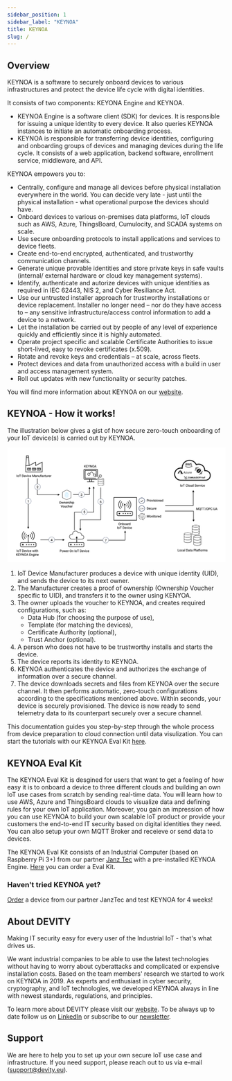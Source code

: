 ```yaml
---
sidebar_position: 1
sidebar_label: "KEYNOA"
title: KEYNOA
slug: /
---
```


## Overview
KEYNOA is a software to securely onboard devices to various infrastructures and protect the device life cycle with digital identities. 

It consists of two components: KEYONA Engine and KEYNOA.
- KEYNOA Engine is a software client (SDK) for devices. It is responsible for issuing a unique identity to every device. It also queries KEYNOA instances to initiate an automatic onboarding process.
- KEYNOA is responsible for transferring device identities, configuring and onboarding groups of devices and managing devices during the life cycle. It consists of a web application, backend software, enrollment service, middleware, and API.

KEYNOA empowers you to:

- Centrally, configure and manage all devices before physical installation everywhere in the world. You can decide very late - just until the physical installation - what operational purpose the devices should have.
- Onboard devices to various on-premises data platforms, IoT clouds such as AWS, Azure, ThingsBoard, Cumulocity, and SCADA systems on scale.
- Use secure onboarding protocols to install applications and services to device fleets.
- Create end-to-end encrypted, authenticated, and trustworthy communication channels.
- Generate unique provable identities and store private keys in safe vaults (internal/ external hardware or cloud key management systems).
- Identify, authenticate and autorize devices with unique identities as required in IEC 62443, NIS 2, and Cyber Resiliance Act. 
- Use our untrusted installer approach for trustworthy installations or device replacement. Installer no longer need – nor do they have access to – any sensitive infrastructure/access control information to add a device to a network.
- Let the installation be carried out by people of any level of experience quickly and efficiently since it is highly automated.
- Operate project specific and scalable Certificate Authorities to issue short-lived, easy to revoke certificates (x.509).
- Rotate and revoke keys and credentials – at scale, across fleets.
- Protect devices and data from unauthorized access with a build in user and access management system.
- Roll out updates with new functionality or security patches.

You will find more information about KEYNOA on our [website](https://devity.eu/how-it-works/). 

## KEYNOA - How it works!

<!-- 
Note: 
This section has been written in tandem with the information at https://devity.eu/how-it-works/, so that there is consistency in information. 
-->

The illustration below gives a gist of how secure zero-touch onboarding of your IoT device(s) is carried out by KEYNOA. 

![KEYNOA](/img/KEYNOA/How_it_works.png)

1. IoT Device Manufacturer produces a device with unique identity (UID), and sends the device to its next owner.
2. The Manufacturer creates a proof of ownership (Ownership Voucher specific to UID), and transfers it to the owner using KENYOA.  
3. The owner uploads the voucher to KEYNOA, and creates required configurations, such as:
    - Data Hub (for choosing the purpose of use),
    - Template (for matching the devices),
    - Certificate Authority (optional),
    - Trust Anchor (optional).
4. A person who does not have to be trustworthy installs and starts the device.
5. The device reports its identity to KEYNOA.
6. KEYNOA authenticates the device and authorizes the exchange of information over a secure channel.
7. The device downloads secrets and files from KEYNOA over the secure channel. It then performs automatic, zero-touch configurations according to the specifications mentioned above. Within seconds, your device is securely provisioned.
The device is now ready to send telemetry data to its counterpart securely over a secure channel.


This documentation guides you step-by-step through the whole process from device preparation to cloud connection until data visulization. You can start the tutorials with our KEYNOA Eval Kit [here](https://devity-iot.github.io/tutorial/).

## KEYNOA Eval Kit 

The KEYNOA Eval Kit is desgined for users that want to get a feeling of how easy it is to onboard a device to three different clouds and building an own IoT use cases from scratch by sending real-time data. You will learn how to use AWS, Azure and ThingsBoard clouds to visualize data and defining rules for your own IoT application. Moreover, you gain an impression of how you can use KEYNOA to build your own scalable IoT product or provide your customers the end-to-end IT security based on digital identities they need. You can also setup your own MQTT Broker and receieve or send data to devices.

The KEYNOA Eval Kit consists of an Industrial Computer (based on Raspberry Pi 3+) from our partner [Janz Tec](https://www.janztec.com/en/) with a pre-installed KEYNOA Engine. [Here](https://www.janztec.com/sicherheit-im-maschinenbau/) you can order a Eval Kit. 

<!-- 
### How to get a KEYNOA Eval Kit?
If you haven not tried KEYNOA yet, you can order a device from our partner Janz Tec and test KEYNOA for 4 weeks [here](https://www.janztec.com/sicherheit-im-maschinenbau/).
-->

### Haven't tried KEYNOA yet?
[Order](https://www.janztec.com/sicherheit-im-maschinenbau/) a device from our partner JanzTec and test KEYNOA for 4 weeks!

## About DEVITY

Making IT security easy for every user of the Industrial IoT - that's what drives us.

We want industrial companies to be able to use the latest technologies without having to worry about cyberattacks and complicated or expensive installation costs. Based on the team members' research we started to work on KEYNOA in 2019. As experts and enthusiast in cyber security, cryptography, and IoT technologies, we developed KEYNOA always in line with newest standards, regulations, and principles. 

To learn more about DEVITY please visit our [website](https://devity.eu). To be always up to date follow us on [LinkedIn](https://de.linkedin.com/company/devity) or subscribe to our [newsletter](https://devity.eu/contact/).

## Support

We are here to help you to set up your own secure IoT use case and infrastructure. If you need support, please reach out to us via e-mail (support@devity.eu).
